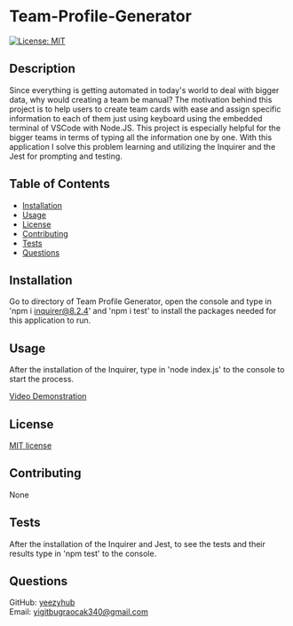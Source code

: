 # Team-Profile-Generator

  [![License: MIT](https://img.shields.io/badge/License-MIT-yellow.svg)](https://opensource.org/licenses/MIT)

## Description

  Since everything is getting automated in today's world to deal with bigger data, why would creating a team be manual? The motivation behind this project is to help users to create team cards with ease and assign specific information to each of them just using keyboard using the embedded terminal of VSCode with Node.JS. This project is especially helpful for the bigger teams in terms of typing all the information one by one. With this application I solve this problem learning and utilizing the Inquirer and the Jest for prompting and testing.

## Table of Contents

* [Installation](#installation)
* [Usage](#usage)
* [License](#license)
* [Contributing](#contributing)
* [Tests](#tests)
* [Questions](#questions)

## Installation

  Go to directory of Team Profile Generator, open the console and type in 'npm i inquirer@8.2.4' and 'npm i test' to install the packages needed for this application to run.

## Usage

  After the installation of the Inquirer, type in 'node index.js' to the console to start the process.

  [Video Demonstration](https://www.youtube.com/watch?v=GdQyN_yqld8)

## License

  [MIT license](https://opensource.org/licenses/MIT)

## Contributing

  None

## Tests

  After the installation of the Inquirer and Jest, to see the tests and their results type in 'npm test' to the console.

## Questions

  GitHub: [yeezyhub](https://github.com/yeezyhub) <br>
  Email: yigitbugraocak340@gmail.com
